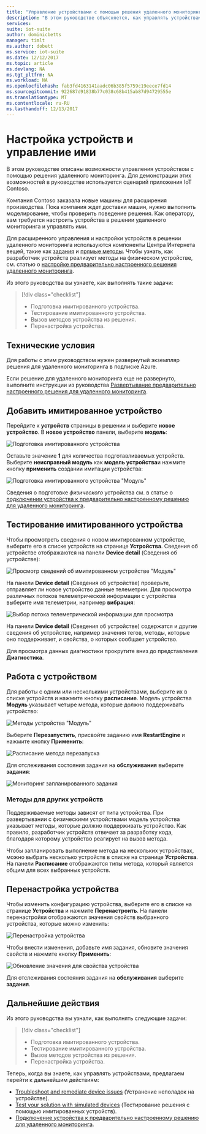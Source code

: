 ```yaml
---
title: "Управление устройствами с помощью решения удаленного мониторинга в Azure | Документация Майкрософт"
description: "В этом руководстве объясняется, как управлять устройствами с помощью решения удаленного мониторинга."
services: 
suite: iot-suite
author: dominicbetts
manager: timlt
ms.author: dobett
ms.service: iot-suite
ms.date: 12/12/2017
ms.topic: article
ms.devlang: NA
ms.tgt_pltfrm: NA
ms.workload: NA
ms.openlocfilehash: fab3fd4163141aadc06b385f5759c19eece7fd14
ms.sourcegitcommit: 922687d91838b77c038c68b415ab87d94729555e
ms.translationtype: MT
ms.contentlocale: ru-RU
ms.lasthandoff: 12/13/2017
---
```

# <a name="manage-and-configure-your-devices"></a>Настройка устройств и управление ими

В этом руководстве описаны возможности управления устройством с помощью решения удаленного мониторинга. Для демонстрации этих возможностей в руководстве используется сценарий приложения IoT Contoso.

Компания Contoso заказала новые машины для расширения производства. Пока компания ждет доставки машин, нужно выполнить моделирование, чтобы проверить поведение решения. Как оператору, вам требуется настроить устройства в решении удаленного мониторинга и управлять ими.

Для расширенного управления и настройки устройств в решении удаленного мониторинга используются компоненты Центра Интернета вещей, такие как [задания](../iot-hub/iot-hub-devguide-jobs.md) и [прямые методы](../iot-hub/iot-hub-devguide-direct-methods.md). Чтобы узнать, как разработчик устройств реализует методы на физическом устройстве, см. статью о [настройке предварительно настроенного решения удаленного мониторинга](iot-suite-remote-monitoring-customize.md).

Из этого руководства вы узнаете, как выполнять такие задачи:

>[!div class="checklist"]
> * Подготовка имитированного устройства.
> * Тестирование имитированного устройства.
> * Вызов методов устройства из решения.
> * Перенастройка устройства.

## <a name="prerequisites"></a>Технические условия

Для работы с этим руководством нужен развернутый экземпляр решения для удаленного мониторинга в подписке Azure.

Если решение для удаленного мониторинга еще не развернуто, выполните инструкции из руководства [Развертывание предварительно настроенного решения для удаленного мониторинга](iot-suite-remote-monitoring-deploy.md).

## <a name="add-a-simulated-device"></a>Добавить имитированное устройство

Перейдите к **устройств** страницы в решении и выберите **новое устройство**. В **новое устройство** панели, выберите **модель**:

![Подготовка имитированного устройства](media/iot-suite-remote-monitoring-manage/devicesprovision.png)

Оставьте значение **1** для количества подготавливаемых устройств. Выберите **неисправный модуль** как **модель устройства**и нажмите кнопку **применить** создании имитации устройства:

![Подготовка имитированного устройства "Модуль"](media/iot-suite-remote-monitoring-manage/devicesprovisionengine.png)

Сведения о подготовке *физического* устройства см. в статье о [подключении устройства к предварительно настроенному решению для удаленного мониторинга](iot-suite-connecting-devices-node.md).

## <a name="test-the-simulated-device"></a>Тестирование имитированного устройства

Чтобы просмотреть сведения о новом имитированном устройстве, выберите его в списке устройств на странице **Устройства**. Сведения об устройстве отображаются на панели **Device detail** (Сведения об устройстве):

![Просмотр сведений об имитированном устройстве "Модуль"](media/iot-suite-remote-monitoring-manage/devicesviewnew.png)

На панели **Device detail** (Сведения об устройстве) проверьте, отправляет ли новое устройство данные телеметрии. Для просмотра различных потоков телеметрической информации с устройства выберите имя телеметрии, например **вибрация**:

![Выбор потока телеметрической информации для просмотра](media/iot-suite-remote-monitoring-manage/devicesvibration.png)

На панели **Device detail** (Сведения об устройстве) содержатся и другие сведения об устройстве, например значения тегов, методы, которые оно поддерживает, и свойства, о которых сообщает устройство.

Для просмотра данных диагностики прокрутите вниз до представления **Диагностика**.

## <a name="act-on-a-device"></a>Работа с устройством

Для работы с одним или несколькими устройствами, выберите их в списке устройств и нажмите кнопку **расписание**. Модель устройства **Модуль** указывает четыре метода, которые должно поддерживать устройство:

![Методы устройства "Модуль"](media/iot-suite-remote-monitoring-manage/devicesmethods.png)

Выберите **Перезапустить**, присвойте заданию имя **RestartEngine** и нажмите кнопку **Применить**:

![Расписание метода перезапуска](media/iot-suite-remote-monitoring-manage/devicesrestartengine.png)

Для отслеживания состояния задания на **обслуживания** выберите **задания**:

![Мониторинг запланированного задания](media/iot-suite-remote-monitoring-manage/maintenancerestart.png)

### <a name="methods-in-other-devices"></a>Методы для других устройств

Поддерживаемые методы зависят от типа устройства. При развертывании с физическими устройствами модель устройства указывает методы, которые должно поддерживать устройство. Как правило, разработчик устройств отвечает за разработку кода, благодаря которому устройство реагирует на вызов метода.

Чтобы запланировать выполнение метода на нескольких устройствах, можно выбрать несколько устройств в списке на странице **Устройства**. На панели **Расписание** отображаются типы метода, который является общим для всех выбранных устройств.

## <a name="reconfigure-a-device"></a>Перенастройка устройства

Чтобы изменить конфигурацию устройства, выберите его в списке на странице **Устройства** и нажмите **Перенастроить**. На панели перенастройки отображаются значения свойств выбранного устройства, которые можно изменить:

![Перенастройка устройства](media/iot-suite-remote-monitoring-manage/devicesreconfigure.png)

Чтобы внести изменения, добавьте имя задания, обновите значения свойств и нажмите кнопку **Применить**:

![Обновление значения для свойства устройства](media/iot-suite-remote-monitoring-manage/devicesreconfigurephysical.png)

Для отслеживания состояния задания на **обслуживания** выберите **задания**.

## <a name="next-steps"></a>Дальнейшие действия

Из этого руководства вы узнали, как выполнять следующие задачи:

<!-- Repeat task list from intro -->
>[!div class="checklist"]
> * Подготовка имитированного устройства.
> * Тестирование имитированного устройства.
> * Вызов методов устройства из решения.
> * Перенастройка устройства.

Теперь, когда вы знаете, как управлять устройствами, предлагаем перейти к дальнейшим действиям:

* [Troubleshoot and remediate device issues](iot-suite-remote-monitoring-maintain.md) (Устранение неполадок на устройстве).
* [Test your solution with simulated devices](iot-suite-remote-monitoring-test.md) (Тестирование решения с помощью имитированных устройств).
* [Подключение устройства к предварительно настроенному решению для удаленного мониторинга](iot-suite-connecting-devices-node.md).

<!-- Next tutorials in the sequence -->